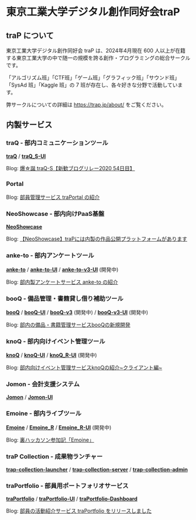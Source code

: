 # 東京工業大学デジタル創作同好会traP

## traP について

東京工業大学デジタル創作同好会 traP は、2024年4月現在 600 人以上が在籍する東京工業大学の中で随一の規模を誇る創作・プログラミングの総合サークルです。

「アルゴリズム班」「CTF班」「ゲーム班」「グラフィック班」「サウンド班」「SysAd 班」「Kaggle 班」の 7 班が存在し、各々好きな分野で活動しています。

弊サークルについての詳細は https://trap.jp/about/ をご覧ください。

## 内製サービス

### traQ - 部内コミュニケーションツール

**[traQ](https://github.com/traPtitech/traQ)** / **[traQ_S-UI](https://github.com/traPtitech/traQ_S-UI)**

Blog: [爆☆誕 traQ-S【新歓ブログリレー2020 54日目】](https://trap.jp/post/1051/)

### Portal

Blog: [部員管理サービス traPortal の紹介](https://trap.jp/post/1181/)

### NeoShowcase - 部内向けPaaS基盤

**[NeoShowcase](https://github.com/traPtitech/NeoShowcase)**

Blog: [【NeoShowcase】traPには内製の作品公開プラットフォームがあります](https://trap.jp/post/2271/)

### anke-to - 部内アンケートツール

**[anke-to](https://github.com/traPtitech/anke-to)** / **[anke-to-UI](https://github.com/traPtitech/anke-to-UI)** / **[anke-to-v3-UI](https://github.com/traPtitech/anke-to-v3-UI)** (開発中)

Blog: [部内製アンケートサービス anke-to の紹介](https://trap.jp/post/955/)

### booQ - 備品管理・書籍貸し借り補助ツール

**[booQ](https://github.com/traPtitech/booQ)** / **[booQ-UI](https://github.com/traPtitech/booQ-UI)** / **[booQ-v3](https://github.com/traPtitech/booQ-v3)** (開発中) / **[booQ-v3-UI](https://github.com/traPtitech/booQ-v3-UI)** (開発中)

Blog: [部内の備品・書籍管理サービスbooQの新規開発](https://trap.jp/post/643/)

### knoQ - 部内向けイベント管理ツール

**[knoQ](https://github.com/traPtitech/knoQ)** / **[knoQ-UI](https://github.com/traPtitech/knoQ-UI)** / **[knoQ_R-UI](https://github.com/traPtitech/knoQ_R-UI)** (開発中)

Blog: [部内向けイベント管理サービスknoQの紹介\~クライアント編\~](https://trap.jp/post/1066/)

### Jomon - 会計支援システム

**[Jomon](https://github.com/traPtitech/Jomon)** / **[Jomon-UI](https://github.com/traPtitech/Jomon-UI)**

### Emoine - 部内ライブツール

**[Emoine](https://github.com/traPtitech/Emoine)** / **[Emoine_R](https://github.com/traPtitech/Emoine_R)** / **[Emoine_R-UI](https://github.com/traPtitech/Emoine_R-UI)** (開発中)

Blog: [裏ハッカソン参加記「Emoine」](https://trap.jp/post/1093/)

### traP Collection - 成果物ランチャー

**[trap-collection-launcher](https://github.com/traPtitech/trap-collection-launcher)** / **[trap-collection-server](https://github.com/traPtitech/trap-collection-server)** / **[trap-collection-admin](https://github.com/traPtitech/trap-collection-admin)**

### traPortfolio - 部員用ポートフォリオサービス

**[traPortfolio](https://github.com/traPtitech/traPortfolio)** / **[traPortfolio-UI](https://github.com/traPtitech/traPortfolio-UI)** / **[traPortfolio-Dashboard](https://github.com/traPtitech/traPortfolio-Dashboard)**

Blog: [部員の活動紹介サービス traPortfolio をリリースしました](https://trap.jp/post/2262/)
